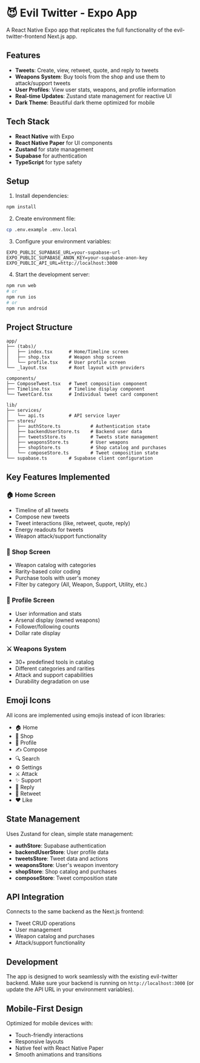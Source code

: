 # 😈 Evil Twitter - Expo App

A React Native Expo app that replicates the full functionality of the evil-twitter-frontend Next.js app.

## Features

- **Tweets**: Create, view, retweet, quote, and reply to tweets
- **Weapons System**: Buy tools from the shop and use them to attack/support tweets
- **User Profiles**: View user stats, weapons, and profile information
- **Real-time Updates**: Zustand state management for reactive UI
- **Dark Theme**: Beautiful dark theme optimized for mobile

## Tech Stack

- **React Native** with Expo
- **React Native Paper** for UI components
- **Zustand** for state management
- **Supabase** for authentication
- **TypeScript** for type safety

## Setup

1. Install dependencies:

```bash
npm install
```

2. Create environment file:

```bash
cp .env.example .env.local
```

3. Configure your environment variables:

```env
EXPO_PUBLIC_SUPABASE_URL=your-supabase-url
EXPO_PUBLIC_SUPABASE_ANON_KEY=your-supabase-anon-key
EXPO_PUBLIC_API_URL=http://localhost:3000
```

4. Start the development server:

```bash
npm run web
# or
npm run ios
# or
npm run android
```

## Project Structure

```
app/
├── (tabs)/
│   ├── index.tsx      # Home/Timeline screen
│   ├── shop.tsx       # Weapon shop screen
│   └── profile.tsx    # User profile screen
└── _layout.tsx        # Root layout with providers

components/
├── ComposeTweet.tsx   # Tweet composition component
├── Timeline.tsx       # Timeline display component
└── TweetCard.tsx      # Individual tweet card component

lib/
├── services/
│   └── api.ts         # API service layer
├── stores/
│   ├── authStore.ts           # Authentication state
│   ├── backendUserStore.ts    # Backend user data
│   ├── tweetsStore.ts         # Tweets state management
│   ├── weaponsStore.ts        # User weapons
│   ├── shopStore.ts           # Shop catalog and purchases
│   └── composeStore.ts        # Tweet composition state
└── supabase.ts        # Supabase client configuration
```

## Key Features Implemented

### 🏠 Home Screen

- Timeline of all tweets
- Compose new tweets
- Tweet interactions (like, retweet, quote, reply)
- Energy readouts for tweets
- Weapon attack/support functionality

### 🛒 Shop Screen

- Weapon catalog with categories
- Rarity-based color coding
- Purchase tools with user's money
- Filter by category (All, Weapon, Support, Utility, etc.)

### 👤 Profile Screen

- User information and stats
- Arsenal display (owned weapons)
- Follower/following counts
- Dollar rate display

### ⚔️ Weapons System

- 30+ predefined tools in catalog
- Different categories and rarities
- Attack and support capabilities
- Durability degradation on use

## Emoji Icons

All icons are implemented using emojis instead of icon libraries:

- 🏠 Home
- 🛒 Shop
- 👤 Profile
- ✍️ Compose
- 🔍 Search
- ⚙️ Settings
- ⚔️ Attack
- ✨ Support
- 💬 Reply
- 🔄 Retweet
- ❤️ Like

## State Management

Uses Zustand for clean, simple state management:

- **authStore**: Supabase authentication
- **backendUserStore**: User profile data
- **tweetsStore**: Tweet data and actions
- **weaponsStore**: User's weapon inventory
- **shopStore**: Shop catalog and purchases
- **composeStore**: Tweet composition state

## API Integration

Connects to the same backend as the Next.js frontend:

- Tweet CRUD operations
- User management
- Weapon catalog and purchases
- Attack/support functionality

## Development

The app is designed to work seamlessly with the existing evil-twitter backend. Make sure your backend is running on `http://localhost:3000` (or update the API URL in your environment variables).

## Mobile-First Design

Optimized for mobile devices with:

- Touch-friendly interactions
- Responsive layouts
- Native feel with React Native Paper
- Smooth animations and transitions
